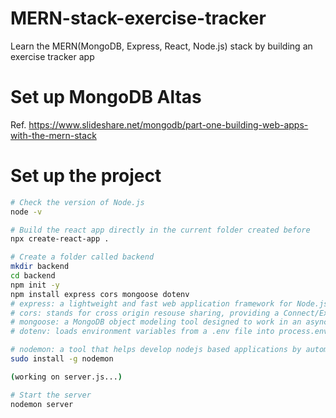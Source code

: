 # MERN-stack-exercise-tracker
Learn the MERN(MongoDB, Express, React, Node.js) stack by building an exercise tracker app

# Set up MongoDB Altas
Ref.
https://www.slideshare.net/mongodb/part-one-building-web-apps-with-the-mern-stack

# Set up the project
```bash
# Check the version of Node.js
node -v

# Build the react app directly in the current folder created before
npx create-react-app .

# Create a folder called backend
mkdir backend
cd backend
npm init -y
npm install express cors mongoose dotenv
# express: a lightweight and fast web application framework for Node.js
# cors: stands for cross origin resouse sharing, providing a Connect/Express middleware that can be used to enable CORS with various options
# mongoose: a MongoDB object modeling tool designed to work in an asynchronous environment
# dotenv: loads environment variables from a .env file into process.env

# nodemon: a tool that helps develop nodejs based applications by automatically restarting the node application when files changes are detective
sudo install -g nodemon

(working on server.js...)

# Start the server
nodemon server

```
